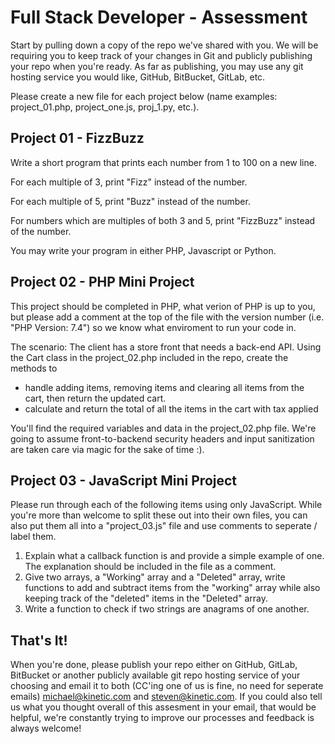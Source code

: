 # Full Stack Developer - Assessment
Start by pulling down a copy of the repo we've shared with you. We will be requiring you to keep track of your changes in Git and publicly publishing your repo when you're ready. As far as publishing, you may use any git hosting service you would like, GitHub, BitBucket, GitLab, etc.

Please create a new file for each project below (name examples: project_01.php, project_one.js, proj_1.py, etc.).

## Project 01 - FizzBuzz

Write a short program that prints each number from 1 to 100 on a new line. 

For each multiple of 3, print "Fizz" instead of the number. 

For each multiple of 5, print "Buzz" instead of the number. 

For numbers which are multiples of both 3 and 5, print "FizzBuzz" instead of the number.

You may write your program in either PHP, Javascript or Python.

## Project 02 - PHP Mini Project
This project should be completed in PHP, what verion of PHP is up to you, but please add a comment at the top of the file with the version number (i.e. "PHP Version: 7.4") so we know what enviroment to run your code in.

The scenario: The client has a store front that needs a back-end API. Using the Cart class in the project_02.php included in the repo, create the methods to

- handle adding items, removing items and clearing all items from the cart, then return the updated cart. 
- calculate and return the total of all the items in the cart with tax applied

You'll find the required variables and data in the project_02.php file. We're going to assume front-to-backend security headers and input sanitization are taken care via magic for the sake of time :).

## Project 03 - JavaScript Mini Project
Please run through each of the following items using only JavaScript. While you're more than welcome to split these out into their own files, you can also put them all into a "project_03.js" file and use comments to seperate / label them.

1. Explain what a callback function is and provide a simple example of one. The explanation should be included in the file as a comment.
2. Give two arrays, a "Working" array and a "Deleted" array, write functions to add and subtract items from the "working" array while also keeping track of the "deleted" items in the "Deleted" array.
3. Write a function to check if two strings are anagrams of one another.


## That's It!
When you're done, please publish your repo either on GitHub, GitLab, BitBucket or another publicly available git repo hosting service of your choosing and email it to both (CC'ing one of us is fine, no need for seperate emails) michael@kinetic.com and steven@kinetic.com. If you could also tell us what you thought overall of this assesment in your email, that would be helpful, we're constantly trying to improve our processes and feedback is always welcome!